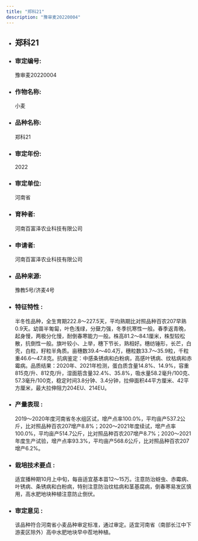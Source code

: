 ```yaml
---
title: "郑科21"
description: "豫审麦20220004"
---
```

* ## 郑科21
* ###  审定编号:  
   豫审麦20220004

*  ### 作物名称:  
   小麦

*   ###  品种名称: 
    郑科21

*   ### 审定年份: 
    2022

*   ### 审定单位:  
    河南省

*   ### 育种者:  
    河南百富泽农业科技有限公司

*   ### 申请者:  
    河南百富泽农业科技有限公司

*   ### 品种来源:  
    豫教5号/济麦4号

*   ### 特征特性 : 
    半冬性品种，全生育期222.8～227.5天，平均熟期比对照品种百农207早熟0.9天。幼苗半匍匐，叶色浅绿，分蘖力强，冬季抗寒性一般。春季返青晚，起身慢，两极分化慢，耐倒春寒能力一般。株高81.2～84.1厘米，株型较松散，抗倒性一般。旗叶较小、上举，穗下节长，熟相好。穗纺锤形，长芒，白壳，白粒，籽粒半角质。亩穗数39.4～40.4万，穗粒数33.7～35.9粒，千粒重46.6～47.8克。抗病鉴定：中感条锈病和白粉病，高感叶锈病、纹枯病和赤霉病。品质结果：2020年、2021年检测，蛋白质含量14.8%、14.9%，容重815克/升、812克/升，湿面筋含量32.4%、35.8%，吸水量58.2毫升/100克、57.3毫升/100克，稳定时间3.8分钟、3.4分钟，拉伸面积44平方厘米、42平方厘米，最大拉伸阻力204EU、214EU。

*   ### 产量表现 : 
    2019～2020年度河南省冬水组区试，增产点率100.0%，平均亩产537.2公斤，比对照品种百农207增产8.8%；2020～2021年度续试，增产点率100.0%，平均亩产514.7公斤，比对照品种百农207增产8.7%；2020～2021年度生产试验，增产点率93.3%，平均亩产568.6公斤，比对照品种百农207增产6.2%。

*   ### 栽培技术要点 : 
    适宜播种期10月上中旬，每亩适宜基本苗12～15万。注意防治蚜虫、赤霉病、叶锈病、条锈病和白粉病，特别注意防治纹枯病和茎基腐病，倒春寒易发区慎用，高水肥地块种植注意防止倒伏。

*   ### 审定意见 : 
    该品种符合河南省小麦品种审定标准，通过审定。适宜河南省（南部长江中下游麦区除外）高中水肥地块早中茬地种植。
